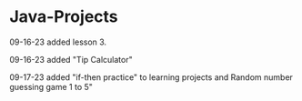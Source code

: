 # Java-Projects

09-16-23  added lesson 3.

09-16-23  added "Tip Calculator"

09-17-23  added "if-then practice" to learning projects and Random number guessing game 1 to 5"
